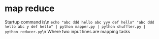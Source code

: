 # map reduce
Startup command is\n
``echo "abc ddd hello abc yyy def hello" "abc ddd hello abc y def hello" | python mapper.py | python shuffler.py | python reducer.py``\n
Where two input lines are mapping tasks
